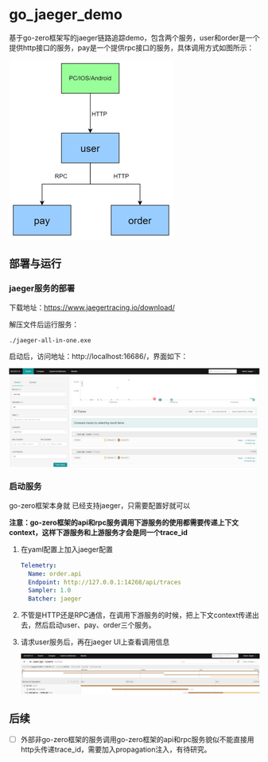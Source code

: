 # go_jaeger_demo

基于go-zero框架写的jaeger链路追踪demo，包含两个服务，user和order是一个提供http接口的服务，pay是一个提供rpc接口的服务，具体调用方式如图所示：

<img src="https://raw.githubusercontent.com/OverCookkk/PicBed/master/blogImg/go_jaeger_demo_2.jpg" alt="go_jaeger_demo_2" style="zoom:50%;" />

## 部署与运行

### jaeger服务的部署

下载地址：https://www.jaegertracing.io/download/

解压文件后运行服务：

```
./jaeger-all-in-one.exe
```

启动后，访问地址：http://localhost:16686/，界面如下：

![go_jaeger_demo_1](https://raw.githubusercontent.com/OverCookkk/PicBed/master/blogImg/go_jaeger_demo_1.png)





### 启动服务

go-zero框架本身就 已经支持jaeger，只需要配置好就可以

**注意：go-zero框架的api和rpc服务调用下游服务的使用都需要传递上下文context，这样下游服务和上游服务才会是同一个trace_id**

1. 在yaml配置上加入jaeger配置

   ```yaml
   Telemetry:
     Name: order.api
     Endpoint: http://127.0.0.1:14268/api/traces
     Sampler: 1.0
     Batcher: jaeger
   ```

2. 不管是HTTP还是RPC通信，在调用下游服务的时候，把上下文context传递出去，然后启动user、pay、order三个服务。

3. 请求user服务后，再在jaeger UI上查看调用信息

   ![go_jaeger_demo_3](https://raw.githubusercontent.com/OverCookkk/PicBed/master/blogImg/go_jaeger_demo_3.png)







## 后续

- [ ] 外部非go-zero框架的服务调用go-zero框架的api和rpc服务貌似不能直接用http头传递trace_id，需要加入propagation注入，有待研究。

